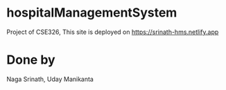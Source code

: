 # hospitalManagementSystem
 Project of CSE326,
 This site is deployed on https://srinath-hms.netlify.app
# Done by
Naga Srinath, Uday Manikanta
